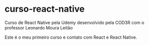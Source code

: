 # curso-react-native
Curso de React Native pela Udemy desenvolvido pela COD3R com o professor Leonardo Moura Leitão

Este é o meu primeiro curso e contato com React e React Native. 
